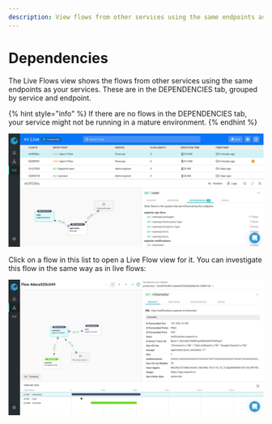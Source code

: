 ```yaml
---
description: View flows from other services using the same endpoints as your service
---
```


# Dependencies

The Live Flows view shows the flows from other services using the same endpoints as your services. These are in the DEPENDENCIES tab, grouped by service and endpoint.

{% hint style="info" %}
If there are no flows in the DEPENDENCIES tab,  your service might not be running in a mature environment.
{% endhint %}

![](../../.gitbook/assets/whatsapp-image-2020-11-08-at-15.30.22-dependencies.jpeg)

Click on a flow in this list to open a Live Flow view for it. You can investigate this flow in the same way as  in live flows:

![](../../.gitbook/assets/whatsapp-image-2020-11-10-at-15.57.16-dependencies-flow-detail.jpeg)



 





